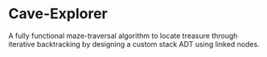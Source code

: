 # Cave-Explorer
 A fully functional maze-traversal algorithm to locate treasure through iterative backtracking by designing a custom stack ADT using linked nodes. 
